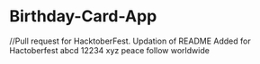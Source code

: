 # Birthday-Card-App
//Pull request for HacktoberFest. Updation of README
Added for Hactoberfest
abcd
12234
xyz
peace 
follow
worldwide

